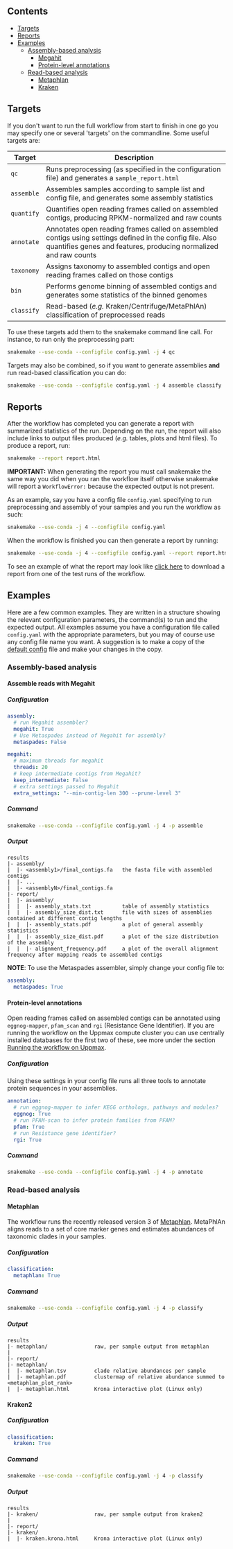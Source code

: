 ## Contents

- [Targets](#targets)
- [Reports](#reports)
- [Examples](#examples)
  - [Assembly-based analysis](#assembly-based-analysis)
    - [Megahit](#assemble-reads-with-megahit)
    - [Protein-level annotations](#protein-level-annotations)
  - [Read-based analysis](#read-based-analysis)
    - [Metaphlan](#metaphlan)
    - [Kraken](#kraken2)

## Targets
If you don't want to run the full workflow from start to finish in one go you may specify one or several 'targets' on the commandline. Some useful targets are:

| Target | Description |
| ------ | ----------- |
| `qc`   | Runs preprocessing (as specified in the configuration file) and generates a `sample_report.html`|
| `assemble` | Assembles samples according to sample list and config file, and generates some assembly statistics|
| `quantify` | Quantifies open reading frames called on assembled contigs, producing RPKM-normalized and raw counts|
| `annotate` | Annotates open reading frames called on assembled contigs using settings defined in the config file. Also quantifies genes and features, producing normalized and raw counts|
| `taxonomy` | Assigns taxonomy to assembled contigs and open reading frames called on those contigs|
| `bin` | Performs genome binning of assembled contigs and generates some statistics of the binned genomes|
| `classify` | Read-based (_e.g._ Kraken/Centrifuge/MetaPhlAn) classification of preprocessed reads|

To use these targets add them to the snakemake command line call. For instance, to run only the preprocessing part:

```bash
snakemake --use-conda --configfile config.yaml -j 4 qc
```

Targets may also be combined, so if you want to generate assemblies **and** run read-based classification you can do:

```bash
snakemake --use-conda --configfile config.yaml -j 4 assemble classify
```

## Reports
After the workflow has completed you can generate a report with summarized statistics of the run. Depending on the run, the report will also include links to output files produced (_e.g._ tables, plots and html files). To produce a report, run:

```bash
snakemake --report report.html
```

**IMPORTANT:** When generating the report you must call snakemake the same way you did when you ran the workflow itself otherwise snakemake will report a `WorkflowError:` because the expected output is not present.

As an example, say you have a config file `config.yaml` specifying to run preprocessing and assembly of your samples and you run the workflow as such: 

```bash
snakemake --use-conda -j 4 --configfile config.yaml
```

When the workflow is finished you can then generate a report by running:
```bash
snakemake --use-conda -j 4 --configfile config.yaml --report report.html
```

To see an example of what the report may look like [click here](https://github.com/NBISweden/nbis-meta/suites/767398678/artifacts/7993795) to download a report from one of the test runs of the workflow.

## Examples
Here are a few common examples. They are written in a structure showing the relevant configuration parameters, the command(s) to run and the expected output. All examples assume you have a configuration file called `config.yaml` with the appropriate parameters, but you may of course use any config file name you want. A suggestion is to make a copy of the [default config](https://github.com/NBISweden/nbis-meta/blob/master/config/config.yaml) file and make your changes in the copy.

### Assembly-based analysis

#### Assemble reads with Megahit

##### Configuration
```yaml
assembly:
  # run Megahit assembler?
  megahit: True
  # Use Metaspades instead of Megahit for assembly?
  metaspades: False

megahit:
  # maximum threads for megahit
  threads: 20
  # keep intermediate contigs from Megahit?
  keep_intermediate: False
  # extra settings passed to Megahit
  extra_settings: "--min-contig-len 300 --prune-level 3"
```

##### Command
```bash
snakemake --use-conda --configfile config.yaml -j 4 -p assemble
```

##### Output
```
results
|- assembly/               
|  |- <assembly1>/final_contigs.fa   the fasta file with assembled contigs
|  |- ...
|  |- <assemblyN>/final_contigs.fa   
|- report/
|  |- assembly/
|  |  |- assembly_stats.txt          table of assembly statistics         
|  |  |- assembly_size_dist.txt      file with sizes of assemblies contained at different contig lengths
|  |  |- assembly_stats.pdf          a plot of general assembly statistics
|  |  |- assembly_size_dist.pdf      a plot of the size distribution of the assembly
|  |  |- alignment_frequency.pdf     a plot of the overall alignment frequency after mapping reads to assembled contigs
```

**NOTE**: To use the Metaspades assembler, simply change your config file to:

```yaml
assembly:
  metaspades: True
```

#### Protein-level annotations
Open reading frames called on assembled contigs can be annotated using `eggnog-mapper`, `pfam_scan` and `rgi` (Resistance Gene Identifier). If you are running the workflow on the Uppmax compute cluster you can use centrally installed databases for the first two of these, see more under the section [Running the workflow on Uppmax](https://github.com/NBISweden/nbis-meta/wiki/Running-the-workflow-on-Uppmax#setting-up-database-files]).

##### Configuration
Using these settings in your config file runs all three tools to annotate protein sequences in your assemblies.

```yaml
annotation:
  # run eggnog-mapper to infer KEGG orthologs, pathways and modules?
  eggnog: True
  # run PFAM-scan to infer protein families from PFAM?
  pfam: True
  # run Resistance gene identifier?
  rgi: True
```

##### Command
```bash
snakemake --use-conda --configfile config.yaml -j 4 -p annotate
```

### Read-based analysis

#### Metaphlan

The workflow runs the recently released version 3 of [Metaphlan](https://github.com/biobakery/MetaPhlAn). MetaPhlAn aligns reads to a set of core marker genes and estimates abundances of taxonomic clades in your samples. 

##### Configuration
```yaml
classification:
  metaphlan: True
```

##### Command
```bash
snakemake --use-conda --configfile config.yaml -j 4 -p classify
```

##### Output
```
results
|- metaphlan/               raw, per sample output from metaphlan 
|
|- report/
|- metaphlan/               
|  |- metaphlan.tsv         clade relative abundances per sample
|  |- metaphlan.pdf         clustermap of relative abundance summed to <metaphlan_plot_rank>
|  |- metaphlan.html        Krona interactive plot (Linux only)
```

#### Kraken2

##### Configuration
```yaml
classification:
  kraken: True
```
##### Command
```bash
snakemake --use-conda --configfile config.yaml -j 4 -p classify
```

##### Output
```
results
|- kraken/                  raw, per sample output from kraken2
|
|- report/
|- kraken/               
|  |- kraken.krona.html     Krona interactive plot (Linux only)
```